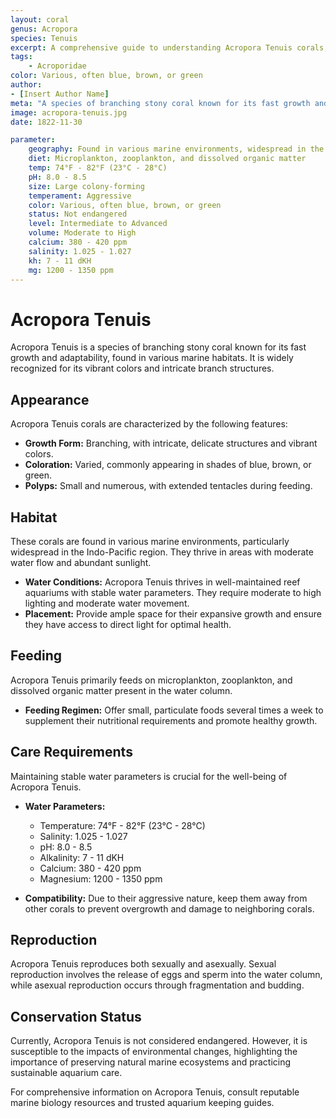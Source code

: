 ```yaml
---
layout: coral
genus: Acropora
species: Tenuis
excerpt: A comprehensive guide to understanding Acropora Tenuis corals, their habitat, care requirements, and conservation status.
tags:
    - Acroporidae
color: Various, often blue, brown, or green
author:
- [Insert Author Name]
meta: "A species of branching stony coral known for its fast growth and adaptability, found in various marine habitats."
image: acropora-tenuis.jpg
date: 1822-11-30

parameter:
    geography: Found in various marine environments, widespread in the Indo-Pacific region
    diet: Microplankton, zooplankton, and dissolved organic matter
    temp: 74°F - 82°F (23°C - 28°C)
    pH: 8.0 - 8.5
    size: Large colony-forming
    temperament: Aggressive
    color: Various, often blue, brown, or green
    status: Not endangered
    level: Intermediate to Advanced
    volume: Moderate to High
    calcium: 380 - 420 ppm
    salinity: 1.025 - 1.027
    kh: 7 - 11 dKH
    mg: 1200 - 1350 ppm
---
```


# Acropora Tenuis

Acropora Tenuis is a species of branching stony coral known for its fast growth and adaptability, found in various marine habitats. It is widely recognized for its vibrant colors and intricate branch structures.

## Appearance

Acropora Tenuis corals are characterized by the following features:

- **Growth Form:** Branching, with intricate, delicate structures and vibrant colors.
- **Coloration:** Varied, commonly appearing in shades of blue, brown, or green.
- **Polyps:** Small and numerous, with extended tentacles during feeding.

## Habitat

These corals are found in various marine environments, particularly widespread in the Indo-Pacific region. They thrive in areas with moderate water flow and abundant sunlight.

- **Water Conditions:** Acropora Tenuis thrives in well-maintained reef aquariums with stable water parameters. They require moderate to high lighting and moderate water movement.
- **Placement:** Provide ample space for their expansive growth and ensure they have access to direct light for optimal health.

## Feeding

Acropora Tenuis primarily feeds on microplankton, zooplankton, and dissolved organic matter present in the water column.

- **Feeding Regimen:** Offer small, particulate foods several times a week to supplement their nutritional requirements and promote healthy growth.

## Care Requirements

Maintaining stable water parameters is crucial for the well-being of Acropora Tenuis.

- **Water Parameters:**
  - Temperature: 74°F - 82°F (23°C - 28°C)
  - Salinity: 1.025 - 1.027
  - pH: 8.0 - 8.5
  - Alkalinity: 7 - 11 dKH
  - Calcium: 380 - 420 ppm
  - Magnesium: 1200 - 1350 ppm

- **Compatibility:** Due to their aggressive nature, keep them away from other corals to prevent overgrowth and damage to neighboring corals.

## Reproduction

Acropora Tenuis reproduces both sexually and asexually. Sexual reproduction involves the release of eggs and sperm into the water column, while asexual reproduction occurs through fragmentation and budding.

## Conservation Status

Currently, Acropora Tenuis is not considered endangered. However, it is susceptible to the impacts of environmental changes, highlighting the importance of preserving natural marine ecosystems and practicing sustainable aquarium care.

For comprehensive information on Acropora Tenuis, consult reputable marine biology resources and trusted aquarium keeping guides.
